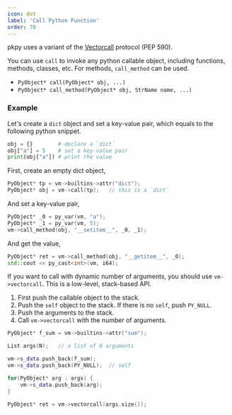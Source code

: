 ```yaml
---
icon: dot
label: 'Call Python Function'
order: 70
---
```


pkpy uses a variant of the [Vectorcall](https://peps.python.org/pep-0590/) protocol (PEP 590).

You can use `call` to invoke any python callable object,
including functions, methods, classes, etc.
For methods, `call_method` can be used.

+ `PyObject* call(PyObject* obj, ...)`
+ `PyObject* call_method(PyObject* obj, StrName name, ...)`

### Example

Let's create a `dict` object and set a key-value pair,
which equals to the following python snippet.

```python
obj = {}        # declare a `dict`
obj["a"] = 5    # set a key-value pair
print(obj["a"]) # print the value
```

First, create an empty dict object,

```cpp
PyObject* tp = vm->builtins->attr("dict");
PyObject* obj = vm->call(tp);	// this is a `dict`
```

And set a key-value pair,

```cpp
PyObject* _0 = py_var(vm, "a");
PyObject* _1 = py_var(vm, 5);
vm->call_method(obj, "__setitem__", _0, _1);
```

And get the value,

```cpp
PyObject* ret = vm->call_method(obj, "__getitem__", _0);
std::cout << py_cast<int>(vm, i64);
```

If you want to call with dynamic number of arguments,
you should use `vm->vectorcall`. This is a low-level, stack-based API.

1. First push the callable object to the stack.
2. Push the `self` object to the stack. If there is no `self`, push `PY_NULL`.
3. Push the arguments to the stack.
4. Call `vm->vectorcall` with the number of arguments.

```cpp
PyObject* f_sum = vm->builtins->attr("sum");

List args(N);   // a list of N arguments

vm->s_data.push_back(f_sum);
vm->s_data.push_back(PY_NULL);  // self

for(PyObject* arg : args) {
    vm->s_data.push_back(arg);
}

PyObject* ret = vm->vectorcall(args.size());
```


